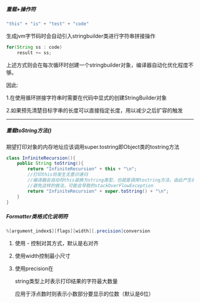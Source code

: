 ##### 重载+操作符

```java
"this" + "is" + "test" + "code"
```

生成jvm字节码时会自动引入stringbuilder类进行字符串拼接操作

```java
for(String ss : code)
    result += ss;
```

上述方式则会在每次循环时创建一个stringbuilder对象，编译器自动化优化程度不够。

因此:

1.在使用循环拼接字符串时需要在代码中显式的创建StringBuilder对象

2.如果预先清楚目标字串的长度可以直接指定长度，用以减少之后扩容的触发 

---

##### 重载toString方法()

期望打印对象的内存地址应该调用super.tostring即Object类的tostring方法

```java
class InfiniteRecursion(){
    public String toString(){
        return "InfiniteRecursion" + this + "\n";
        //打印this将发生无意识递归
        //编译器会自动将this装换为string类型，也就是调用tostring方法，由此产生的递归
        //避免这样的做法，可能会导致的stackOverFlowException
        return "InfiniteRecursion" + super.toString() + "\n";
    }
}
```

##### Formatter类格式化说明符

```java
%[argument_index$][flags][width][.precision]conversion
```

1. 使用   -   控制对其方式，默认是右对齐

2. 使用width控制最小尺寸

3. 使用precision在

   string类型上时表示打印结果的字符最大数量

   应用于浮点数时则表示小数部分要显示的位数（默认是6位）



